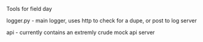 Tools for field day

logger.py - main logger, uses http to check for a dupe, or post to log server

api - currently contains an extremly crude mock api server
